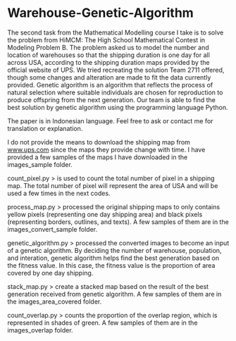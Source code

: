 # Warehouse-Genetic-Algorithm

The second task from the Mathematical Modelling course I take is to solve the problem from HiMCM: The High School Mathematical Contest in Modeling Problem B. The problem asked us to model the number and location of warehouses so that the shipping duration is one day for all across USA, according to the shipping duration maps provided by the official website of UPS. We tried recreating the solution Team 2711 offered, though some changes and alteration are made to fit the data currently provided. Genetic algorithm is an algorithm that reflects the process of natural selection where suitable individuals are chosen for reproduction to produce offspring from the next generation. Our team is able to find the best solution by genetic algorithm using the programming language Python.

The paper is in Indonesian language. Feel free to ask or contact me for translation or explanation.

I do not provide the means to download the shipping map from www.ups.com since the maps they provide change with time. I have provided a few samples of the maps I have downloaded in the images_sample folder.

count_pixel.py > is used to count the total number of pixel in a shipping map. The total number of pixel will represent the area of USA and will be used a few times in the next codes.

process_map.py > processed the original shipping maps to only contains yellow pixels (representing one day shipping area) and black pixels (representing borders, outlines, and texts). A few samples of them are in the images_convert_sample folder.

genetic_algorithm.py > processed the converted images to become an input of a genetic algorithm. By deciding the number of warehouse, population, and interation, genetic algorithm helps find the best generation based on the fitness value. In this case, the fitness value is the proportion of area covered by one day shipping.

stack_map.py > create a stacked map based on the result of the best generation received from genetic algorithm. A few samples of them are in the images_area_covered folder.

count_overlap.py > counts the proportion of the overlap region, which is represented in shades of green. A few samples of them are in the images_overlap folder.
